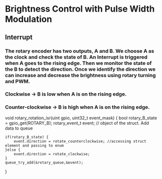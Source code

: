 # Brightness Control with Pulse Width Modulation

## Interrupt

### The rotary encoder has two outputs, A and B. We choose A as the clock and check the state of B. An Interrupt is triggered when A goes to the rising edge. Then we monitor the state of the B to detect the direction. Once we identify the direction we can increase and decrease the brightness using rotary turning and PWM.

### Clockwise -> B is low when A is on the rising edge.

### Counter-clockwise -> B is high when A is on the rising edge.

void rotary_rotation_isr(uint gpio, uint32_t event_mask) {
    bool rotary_B_state = gpio_get(ROTARY_B);
    rotary_event_t event; // object of the struct. Add data to queue

    if(rotary_B_state) {
        event.direction = rotate_counterclockwise; //accessing struct element and passing to enum
    }else {
        event.direction = rotate_clockwise;
    }
    queue_try_add(&rotary_queue,&event);
}


